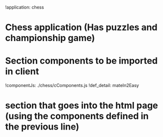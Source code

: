 !application: chess
# Chess application (Has puzzles and championship game)
# Section components to be imported in client
!componentJs: ./chess/cComponents.js
!def_detail: mateIn2Easy
# section that goes into the html page (using the components defined in the previous line)
<menu-element>
<chess-game serverUrlPrefix="${serverUrlPrefix}/chess" ${attribs}></chess-game>
</menu-element>
